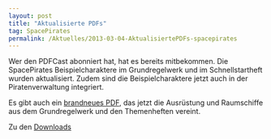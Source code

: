 ```yaml
---
layout: post
title: "Aktualisierte PDFs"
tag: SpacePirates
permalink: /Aktuelles/2013-03-04-AktualisiertePDFs-spacepirates
---
```


Wer den PDFCast abonniert hat, hat es bereits mitbekommen. Die SpacePirates Beispielcharaktere im Grundregelwerk und im Schnellstartheft wurden aktualisiert. Zudem sind die Beispielcharaktere jetzt auch in der Piratenverwaltung integriert.

Es gibt auch ein [brandneues PDF](https://spacepirates.jcgames.de/Publikationen/), das jetzt die Ausrüstung und Raumschiffe aus dem Grundregelwerk und den Themenheften vereint.

Zu den [Downloads](https://spacepirates.jcgames.de/Publikationen/)
